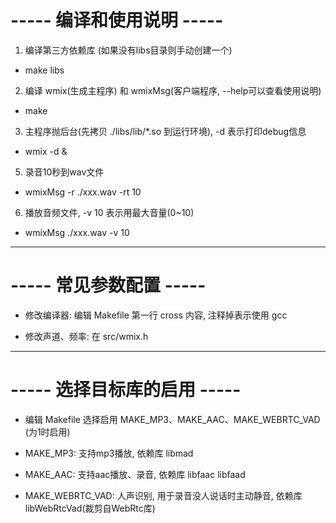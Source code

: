# ----- 编译和使用说明 -----

1. 编译第三方依赖库 (如果没有libs目录则手动创建一个)

* make libs

2. 编译 wmix(生成主程序) 和 wmixMsg(客户端程序, --help可以查看使用说明)

* make

3. 主程序抛后台(先拷贝 ./libs/lib/*.so 到运行环境), -d 表示打印debug信息

* wmix -d &

5. 录音10秒到wav文件

* wmixMsg -r ./xxx.wav -rt 10

6. 播放音频文件, -v 10 表示用最大音量(0~10)

* wmixMsg ./xxx.wav -v 10

---

# ----- 常见参数配置 -----

* 修改编译器: 编辑 Makefile 第一行 cross 内容, 注释掉表示使用 gcc

* 修改声道、频率: 在 src/wmix.h

---

# ----- 选择目标库的启用 -----

* 编辑 Makefile 选择启用 MAKE_MP3、MAKE_AAC、MAKE_WEBRTC_VAD (为1时启用)

* MAKE_MP3: 支持mp3播放, 依赖库 libmad

* MAKE_AAC: 支持aac播放、录音, 依赖库 libfaac libfaad

* MAKE_WEBRTC_VAD: 人声识别, 用于录音没人说话时主动静音, 依赖库 libWebRtcVad(裁剪自WebRtc库)
